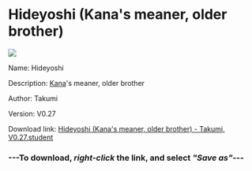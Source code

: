 # Hideyoshi (Kana's meaner, older brother)

<img src = "https://raw.githubusercontent.com/Arbiter1223/Koukou-Gurashi-Custom-Students/master/Students/Files/Hideyoshi%20(Kana's%20meaner%2C%20older%20brother).png">

Name: Hideyoshi

Description: <a href="Kana%20(Hideyoshi's%20idiotic%2C%20tsundere%20younger%20brother).md">Kana</a>'s meaner, older brother

Author: Takumi

Version: V0.27

Download link: <a href="https://raw.githubusercontent.com/Arbiter1223/Koukou-Gurashi-Custom-Students/master/Students/Files/Hideyoshi%20(Kana's%20meaner%2C%20older%20brother)%20-%20Takumi%2C%20V0.27.student">Hideyoshi (Kana's meaner, older brother) - Takumi, V0.27.student</a>

### ---**To download, _right-click_ the link, and select _"Save as"_**---

